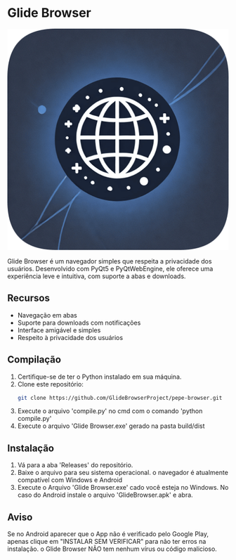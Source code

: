 # Glide Browser

![Glide Browser Logo](GlideBrowserLogo.png)

Glide Browser é um navegador simples que respeita a privacidade dos usuários. Desenvolvido com PyQt5 e PyQtWebEngine, ele oferece uma experiência leve e intuitiva, com suporte a abas e downloads.

## Recursos

- Navegação em abas
- Suporte para downloads com notificações
- Interface amigável e simples
- Respeito à privacidade dos usuários

## Compilação

1. Certifique-se de ter o Python instalado em sua máquina.
2. Clone este repositório:
   ```bash
   git clone https://github.com/GlideBrowserProject/pepe-browser.git
3. Execute o arquivo 'compile.py' no cmd com o comando 'python compile.py'
4. Execute o arquivo 'Glide Browser.exe' gerado na pasta build/dist

## Instalação 

1. Vá para a aba 'Releases' do repositório.
2. Baixe o arquivo para seu sistema operacional. o navegador é atualmente compatível com Windows e Android
4. Execute o Arquivo 'Glide Browser.exe' cado você esteja no Windows. No caso do Android instale o arquivo 'GlideBrowser.apk' e abra.

## Aviso

Se no Android aparecer que o App não é verificado pelo Google Play, apenas clique em "INSTALAR SEM VERIFICAR" para não ter erros na instalação. o Glide Browser NÃO tem nenhum vírus ou código malicioso.
